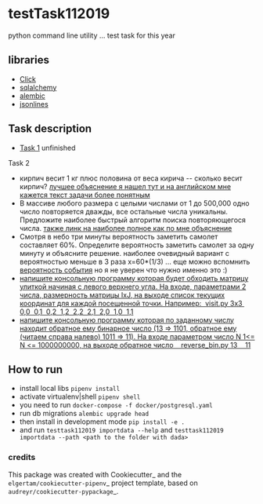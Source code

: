 
# testTask112019

python  command line utility ... test task for this year

## libraries

* [Click](https://click.palletsprojects.com/en/7.x/)
* [sqlalchemy](https://towardsdatascience.com/sqlalchemy-python-tutorial-79a577141a91)
* [alembic](https://alembic.sqlalchemy.org/)
* [jsonlines](https://jsonlines.readthedocs.io/en/latest/)

## Task description

* [Task 1](https://docs.google.com/document/d/1FwndaKyc3Ua8z0tJTnv34nf3Ass4VigaemGeGNDXkGA/edit?usp=sharing) unfinished

Task 2

*  кирпич весит 1 кг плюс половина от веса кирича -- сколько весит кирпич?
        [лучшее объяснение я нашел тут и на английском мне кажется текст задачи более понятным](http://jwilson.coe.uga.edu/EMT668/EMT668.Student.Folders/SeitzBrian/EMT669/brick.problem/halfbrick.html)
*  В массиве любого размера с целыми числами от 1 до 500,000 одно число повторяется дважды, все остальные числа уникальны. Предложите наиболее быстрый алгоритм поиска повторяющегося числа.
        [также линк на наиболее полное как по мне объяснение](https://habr.com/ru/post/167177/)
*  Смотря в небо три минуты вероятность заметить самолет составляет 60%. Определите вероятность заметить самолет за одну минуту и объясните решение.
        наиболее очевидный вариант с вероятностью меньше в 3 раза x=60*(1/3)  ... еще можно вспомнить [вероятность события](https://ru.wikipedia.org/wiki/%D0%92%D0%B5%D1%80%D0%BE%D1%8F%D1%82%D0%BD%D0%BE%D1%81%D1%82%D1%8C) но я не уверен что нужно именно это :)
* [напишите консольную программу которая будет обходить матрицу улиткой начиная с левого верхнего угла. На входе, параметрами 2 числа, размерность матрицы IxJ, на выходе список текущих координат для каждой посещенной точки. Например:  visit.py 3x3  0,0  0,1  0,2  1,2  2,2  2,1  2,0  1,0  1,1](./testtask112019/task2.py)
* [напишите консольную программу которая по заданному числу находит обратное ему бинарное число (13 => 1101, обратное ему (читаем справа налево) 1011 => 11). На входе параметром число N 1<= N <= 1000000000, на выходе обратное число    reverse_bin.py 13    11]((./testtask112019/task2.py))

## How to run

* install local libs `pipenv install`
* activate virtualenv|shell `pipenv shell`
* you need to run `docker-compose -f docker/postgresql.yaml`
* run db migrations `alembic upgrade head`
* then install in development mode `pip install -e .`
* and run `testtask112019 importdata --help` and `testtask112019 importdata --path <path to the folder with dada>`


### credits

This package was created with Cookiecutter_ and the `elgertam/cookiecutter-pipenv`_ project template, based on `audreyr/cookiecutter-pypackage`_.
